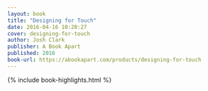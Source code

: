 ```yaml
---
layout: book
title: "Designing for Touch"
date: 2016-04-16 10:20:27
cover: designing-for-touch
author: Josh Clark
publisher: A Book Apart
published: 2016
book-url: https://abookapart.com/products/designing-for-touch
---
```


{% include book-highlights.html %}
